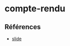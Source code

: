 # compte-rendu

## Références 

- [slide](https://docs.google.com/presentation/d/1AiBek7hym6z-eTz6R9zUOsmCB44JTALljiwnHaZxrjQ/edit?usp=sharing)
